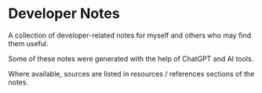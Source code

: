 # Developer Notes

A collection of developer-related notes for myself and others who may find them useful.

Some of these notes were generated with the help of ChatGPT and AI tools.

Where available, sources are listed in resources / references sections of the notes.
